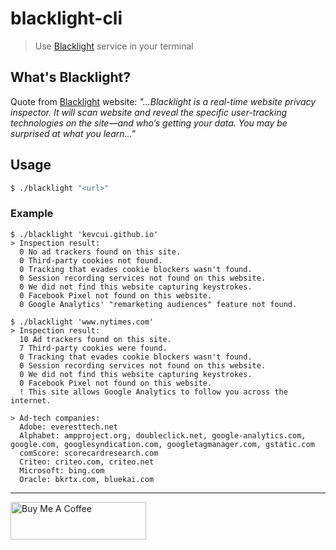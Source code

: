 # blacklight-cli

> Use [Blacklight](https://themarkup.org/blacklight) service in your terminal

## What's Blacklight?

Quote from [Blacklight](https://themarkup.org/blacklight) website: _"...Blacklight is a real-time website privacy inspector. It will scan website and reveal the specific user-tracking technologies on the site—and who’s getting your data. You may be surprised at what you learn..."_

## Usage

```bash
$ ./blacklight "<url>"
```

### Example

```
$ ./blacklight 'kevcui.github.io'
> Inspection result:
  0 No ad trackers found on this site.
  0 Third-party cookies not found.
  0 Tracking that evades cookie blockers wasn't found.
  0 Session recording services not found on this website.
  0 We did not find this website capturing keystrokes.
  0 Facebook Pixel not found on this website.
  0 Google Analytics' "remarketing audiences" feature not found.
```

```
$ ./blacklight 'www.nytimes.com'
> Inspection result:
  10 Ad trackers found on this site.
  7 Third-party cookies were found.
  0 Tracking that evades cookie blockers wasn't found.
  0 Session recording services not found on this website.
  0 We did not find this website capturing keystrokes.
  0 Facebook Pixel not found on this website.
  ! This site allows Google Analytics to follow you across the internet.

> Ad-tech companies:
  Adobe: everesttech.net
  Alphabet: ampproject.org, doubleclick.net, google-analytics.com, google.com, googlesyndication.com, googletagmanager.com, gstatic.com
  comScore: scorecardresearch.com
  Criteo: criteo.com, criteo.net
  Microsoft: bing.com
  Oracle: bkrtx.com, bluekai.com
```

---

<a href="https://www.buymeacoffee.com/kevcui" target="_blank"><img src="https://cdn.buymeacoffee.com/buttons/v2/default-orange.png" alt="Buy Me A Coffee" height="60px" width="217px"></a>